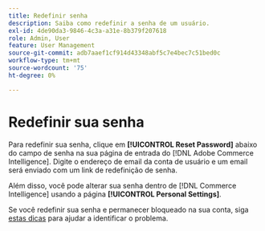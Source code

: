 ```yaml
---
title: Redefinir senha
description: Saiba como redefinir a senha de um usuário.
exl-id: 4de90da3-9846-4c3a-a31e-8b379f207618
role: Admin, User
feature: User Management
source-git-commit: adb7aaef1cf914d43348abf5c7e4bec7c51bed0c
workflow-type: tm+mt
source-wordcount: '75'
ht-degree: 0%

---
```


# Redefinir sua senha

Para redefinir sua senha, clique em **[!UICONTROL Reset Password]** abaixo do campo de senha na sua página de entrada do [!DNL Adobe Commerce Intelligence]. Digite o endereço de email da conta de usuário e um email será enviado com um link de redefinição de senha.

Além disso, você pode alterar sua senha dentro de [!DNL Commerce Intelligence] usando a página **[!UICONTROL Personal Settings]**.

Se você redefinir sua senha e permanecer bloqueado na sua conta, siga [estas dicas](https://experienceleague.adobe.com/docs/commerce-knowledge-base/kb/troubleshooting/miscellaneous/troubleshooting-mbi-account-lockout.html) para ajudar a identificar o problema.
